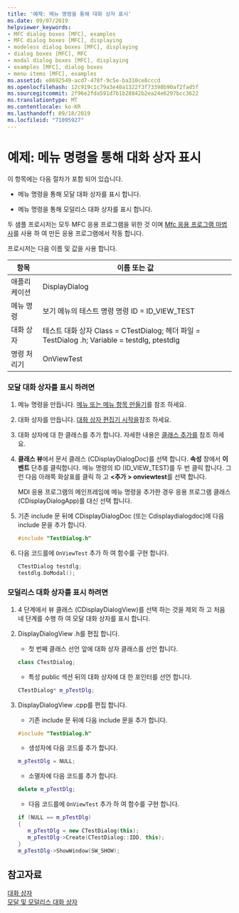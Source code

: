```yaml
---
title: '예제: 메뉴 명령을 통해 대화 상자 표시'
ms.date: 09/07/2019
helpviewer_keywords:
- MFC dialog boxes [MFC], examples
- MFC dialog boxes [MFC], displaying
- modeless dialog boxes [MFC], displaying
- dialog boxes [MFC], MFC
- modal dialog boxes [MFC], displaying
- examples [MFC], dialog boxes
- menu items [MFC], examples
ms.assetid: e8692549-acd7-478f-9c5e-ba310ce8cccd
ms.openlocfilehash: 12c919c1c79a3e40a1322f3f73398b90af2fad5f
ms.sourcegitcommit: 2f96e2fda591d7b1b28842b2ea24e6297bcc3622
ms.translationtype: MT
ms.contentlocale: ko-KR
ms.lasthandoff: 09/18/2019
ms.locfileid: "71095927"
---
```

# <a name="example-displaying-a-dialog-box-via-a-menu-command"></a>예제: 메뉴 명령을 통해 대화 상자 표시

이 항목에는 다음 절차가 포함 되어 있습니다.

- 메뉴 명령을 통해 모달 대화 상자를 표시 합니다.

- 메뉴 명령을 통해 모덜리스 대화 상자를 표시 합니다.

두 샘플 프로시저는 모두 MFC 응용 프로그램을 위한 것 이며 [Mfc 응용 프로그램 마법사](../mfc/reference/mfc-application-wizard.md)를 사용 하 여 만든 응용 프로그램에서 작동 합니다.

프로시저는 다음 이름 및 값을 사용 합니다.

|항목|이름 또는 값|
|----------|-------------------|
|애플리케이션|DisplayDialog|
|메뉴 명령|보기 메뉴의 테스트 명령 명령 ID = ID_VIEW_TEST|
|대화 상자|테스트 대화 상자 Class = CTestDialog; 헤더 파일 = TestDialog .h; Variable = testdlg, ptestdlg|
|명령 처리기|OnViewTest|

### <a name="to-display-a-modal-dialog-box"></a>모달 대화 상자를 표시 하려면

1. 메뉴 명령을 만듭니다. [메뉴 또는 메뉴 항목 만들기](../windows/creating-a-menu.md)를 참조 하세요.

1. 대화 상자를 만듭니다. [대화 상자 편집기 시작을](../windows/creating-a-new-dialog-box.md)참조 하세요.

1. 대화 상자에 대 한 클래스를 추가 합니다. 자세한 내용은 [클래스 추가를](../ide/adding-a-class-visual-cpp.md) 참조 하세요.

1. **클래스 뷰**에서 문서 클래스 (CDisplayDialogDoc)를 선택 합니다. **속성** 창에서 **이벤트** 단추를 클릭합니다. 메뉴 명령의 ID (ID_VIEW_TEST)를 두 번 클릭 합니다. 그런 다음 아래쪽 화살표를 클릭 하 고  **\<추가 > onviewtest**를 선택 합니다.

   MDI 응용 프로그램의 메인프레임에 메뉴 명령을 추가한 경우 응용 프로그램 클래스 (CDisplayDialogApp)를 대신 선택 합니다.

1. 기존 include 문 뒤에 CDisplayDialogDoc (또는 Cdisplaydialogdoc)에 다음 include 문을 추가 합니다.

   ```cpp
   #include "TestDialog.h"
   ```

1. 다음 코드를에 `OnViewTest` 추가 하 여 함수를 구현 합니다.

   ```cpp
   CTestDialog testdlg;
   testdlg.DoModal(); 
   ```

### <a name="to-display-a-modeless-dialog-box"></a>모덜리스 대화 상자를 표시 하려면

1. 4 단계에서 뷰 클래스 (CDisplayDialogView)를 선택 하는 것을 제외 하 고 처음 네 단계를 수행 하 여 모달 대화 상자를 표시 합니다.

1. DisplayDialogView .h를 편집 합니다.

   - 첫 번째 클래스 선언 앞에 대화 상자 클래스를 선언 합니다.

   ```cpp
   class CTestDialog;
   ```

   - 특성 public 섹션 뒤의 대화 상자에 대 한 포인터를 선언 합니다.

   ```cpp
   CTestDialog* m_pTestDlg;
   ```

1. DisplayDialogView .cpp를 편집 합니다.

   - 기존 include 문 뒤에 다음 include 문을 추가 합니다.

   ```cpp
   #include "TestDialog.h"
   ```

   - 생성자에 다음 코드를 추가 합니다.

   ```cpp
   m_pTestDlg = NULL;
   ```

   - 소멸자에 다음 코드를 추가 합니다.

   ```cpp
   delete m_pTestDlg;
   ```

   - 다음 코드를에 `OnViewTest` 추가 하 여 함수를 구현 합니다.

   ```cpp
   if (NULL == m_pTestDlg)
   {
      m_pTestDlg = new CTestDialog(this);
      m_pTestDlg->Create(CTestDialog::IDD, this);
   }
   m_pTestDlg->ShowWindow(SW_SHOW);
   ```

## <a name="see-also"></a>참고자료

[대화 상자](../mfc/dialog-boxes.md)<br/>
[모달 및 모덜리스 대화 상자](../mfc/modal-and-modeless-dialog-boxes.md)
